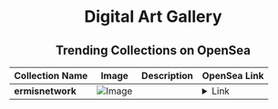 <div align="center">

# Digital Art Gallery

## Trending Collections on OpenSea

| Collection Name                       | Image                                                                                     | Description                       | OpenSea Link                                                                                          |
|---------------------------------------|-------------------------------------------------------------------------------------------|-----------------------------------|--------------------------------------------------------------------------------------------------------|
| **ermisnetwork** | ![Image](https://i.seadn.io/s/raw/files/eb41ffe38a70278200b3bee1d6b061eb.png?w=500&auto=format?w=200&auto=format) |  | <details><summary>Link</summary>[ermisnetwork](https://opensea.io/collection/ermisnetwork)</details> |

</div>